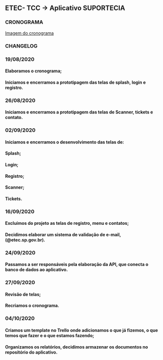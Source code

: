 ## ETEC- TCC -> Aplicativo SUPORTECIA

### CRONOGRAMA

[Imagem do cronograma](https://github.com/GustavoAriadno/ETEC-TCC-SuportEcia/tree/master/Documentos/cronograma_tcc.png)

### CHANGELOG

### 19/08/2020
#### Elaboramos o cronograma;
#### Iniciamos e encerramos a prototipagem das telas de splash, login e registro.

### 26/08/2020
#### Iniciamos e encerramos a prototipagem das telas de Scanner, tickets e contato.

### 02/09/2020
 #### Iniciamos e encerramos o desenvolvimento das telas de:
 #### Splash;
 #### Login;
 #### Registro;
 #### Scanner;
 #### Tickets.

### 16/09/2020
#### Excluímos do projeto as telas de registro, menu e contatos;
#### Decidimos elaborar um sistema de validação de e-mail, (@etec.sp.gov.br).

### 24/09/2020
#### Passamos a ser responsáveis pela elaboração da API, que conecta o banco de dados ao aplicativo.

### 27/09/2020
#### Revisão de telas;
#### Recriamos o cronograma.

### 04/10/2020
#### Criamos um template no Trello onde adicionamos o que já fizemos, o que temos que fazer e o que estamos fazendo;
#### Organizamos os relatórios, decidimos armazenar os documentos no repositório do aplicativo.
